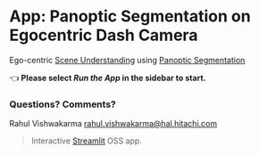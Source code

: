 # App: Panoptic Segmentation on Egocentric Dash Camera

Ego-centric [Scene Understanding](https://github.com/udacity/self-driving-car) using [Panoptic Segmentation](https://github.com/facebookresearch/detectron2) 

👈 **Please select _Run the App_ in the sidebar to start.**

### Questions? Comments?

Rahul Vishwakarma
<rahul.vishwakarma@hal.hitachi.com>


> Interactive [Streamlit](https://streamlit.io) OSS app.